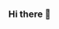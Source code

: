 ### Hi there 👋

<!--
**abhitcr1/abhitcr1** is a ✨ _special_ ✨ repository because its `README.md` (this file) appears on your GitHub profile.
Hi there, I'm Ayush Pradhan 👋
I'm an undergraduate student, busy patching my virtual world!
🔭 I’m currently working on a DesktopChatApp
🌱 I’m currently learning about AWS!
👯 I’m looking to collaborate in more exceptional projects!
🤔 I’m looking for help with Web Crawling for priceComaparer
🥅 2020 Goals: Contribute more to Open Source projects
⚡ Fun fact: I love playing FPS games and am Omen main in Valorant
Connect with me:
github.ioAyush Pradhan | LinkedInAyush Pradhan | Instagram


Languages and Tools, I've worked with:
Visual Studio Code

HTML5

CSS3

Sass

Bootstrap

JQuery

JavaScript

C

CPP

Java

Python

Python

R

MySQL

LaTeX

Git

GitHub


git-ayush-pradhan's Github Stats
-->
